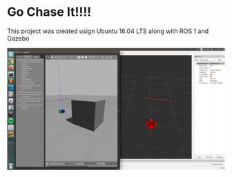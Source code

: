 # Go Chase It!!!!

This project was created usign Ubuntu 16.04 LTS along with ROS 1 and Gazebo


![Gazebo with Rviz](./images/gazebo_and_rviz.png)
